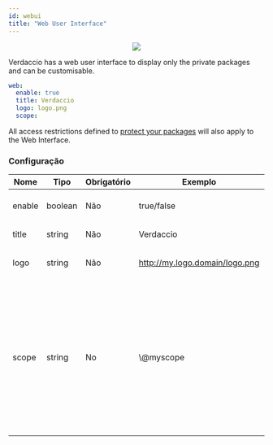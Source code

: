 ```yaml
---
id: webui
title: "Web User Interface"
---
```



<p align="center"><img src="https://github.com/verdaccio/verdaccio/blob/master/assets/gif/verdaccio_big_30.gif?raw=true"></p>

Verdaccio has a web user interface to display only the private packages and can be customisable.

```yaml
web:
  enable: true
  title: Verdaccio
  logo: logo.png
  scope:
```

All access restrictions defined to [protect your packages](protect-your-dependencies.md) will also apply to the Web Interface.

### Configuração

| Nome   | Tipo    | Obrigatório | Exemplo                        | Suporte | Descrição                                                                                                                                            |
| ------ | ------- | ----------- | ------------------------------ | ------- | ---------------------------------------------------------------------------------------------------------------------------------------------------- |
| enable | boolean | Não         | true/false                     | all     | habilitar a interface web                                                                                                                            |
| title  | string  | Não         | Verdaccio                      | all     | Título da página web                                                                                                                                 |
| logo   | string  | Não         | http://my.logo.domain/logo.png | all     | URI onde o logo se encontra                                                                                                                          |
| scope  | string  | No          | \\@myscope                   | all     | If you're using this registry for a specific module scope, specify that scope to set it in the webui instructions header (note: escape @ with \\@) |